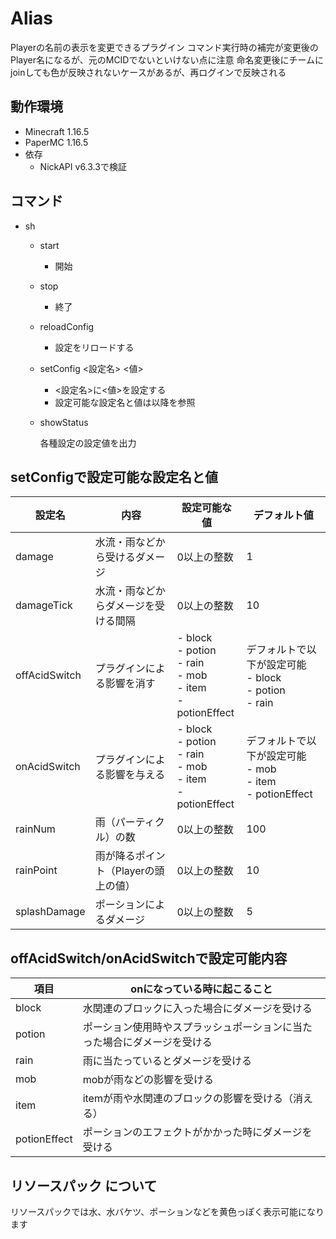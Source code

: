 # Alias

Playerの名前の表示を変更できるプラグイン
コマンド実行時の補完が変更後のPlayer名になるが、元のMCIDでないといけない点に注意
命名変更後にチームにjoinしても色が反映されないケースがあるが、再ログインで反映される

## 動作環境
- Minecraft 1.16.5
- PaperMC 1.16.5
- 依存
  * NickAPI v6.3.3で検証

## コマンド

- sh
    - start

      - 開始

    - stop

      - 終了

    - reloadConfig

      - 設定をリロードする

    - setConfig <設定名> <値>

      - <設定名>に<値>を設定する
      - 設定可能な設定名と値は以降を参照

    - showStatus

      各種設定の設定値を出力


## setConfigで設定可能な設定名と値

| 設定名        | 内容                                 | 設定可能な値                                                 | デフォルト値                                                 |
| ------------- | ------------------------------------ | ------------------------------------------------------------ | ------------------------------------------------------------ |
| damage        | 水流・雨などから受けるダメージ       | 0以上の整数                                                  | 1                                                            |
| damageTick    | 水流・雨などからダメージを受ける間隔 | 0以上の整数                                                  | 10                                                           |
| offAcidSwitch | プラグインによる影響を消す           | - block<br />- potion<br />- rain<br />- mob<br />- item<br />- potionEffect | デフォルトで以下が設定可能<br />- block<br />- potion<br />- rain |
| onAcidSwitch  | プラグインによる影響を与える         | - block<br />- potion<br />- rain<br />- mob<br />- item<br />- potionEffect | デフォルトで以下が設定可能<br />- mob<br />- item<br />- potionEffect |
| rainNum       | 雨（パーティクル）の数               | 0以上の整数                                                  | 100                                                          |
| rainPoint     | 雨が降るポイント（Playerの頭上の値） | 0以上の整数                                                  | 10                                                           |
| splashDamage  | ポーションによるダメージ             | 0以上の整数                                                  | 5                                                            |

## offAcidSwitch/onAcidSwitchで設定可能内容

| 項目         | onになっている時に起こること |
| ------ | -------- |
| block        | 水関連のブロックに入った場合にダメージを受ける               |
| potion       | ポーション使用時やスプラッシュポーションに当たった場合にダメージを受ける |
| rain         | 雨に当たっているとダメージを受ける                           |
| mob          | mobが雨などの影響を受ける                                    |
| item         | itemが雨や水関連のブロックの影響を受ける（消える）           |
| potionEffect | ポーションのエフェクトがかかった時にダメージを受ける         |

## リソースパック について

リソースパックでは水、水バケツ、ポーションなどを黄色っぽく表示可能になります